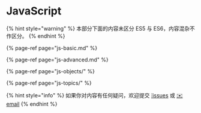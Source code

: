 # JavaScript

{% hint style="warning" %}
本部分下面的内容未区分 ES5 与 ES6，内容混杂不作区分。
{% endhint %}

{% page-ref page="js-basic.md" %}

{% page-ref page="js-advanced.md" %}

{% page-ref page="js-objects/" %}

{% page-ref page="js-topics/" %}

{% hint style="info" %}
如果你对内容有任何疑问，欢迎提交 [❕issues](https://github.com/MrEnvision/Front-end_learning_notes/issues) 或 [ ✉️ email](mailto:EnvisionShen@gmail.com)
{% endhint %}



